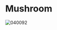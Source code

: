 # Mushroom
![040092](https://user-images.githubusercontent.com/50277379/140739451-7068b4e0-93cc-4874-97d4-42293a5c054f.jpg)
